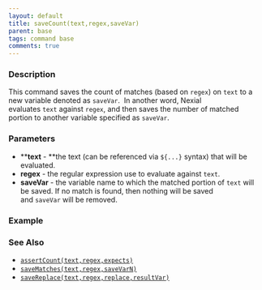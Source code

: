 ```yaml
---
layout: default
title: saveCount(text,regex,saveVar)
parent: base
tags: command base
comments: true
---
```



### Description
This command saves the count of matches (based on `regex`) on `text` to a new variable denoted as `saveVar`.  In 
another word, Nexial evaluates `text` against `regex`, and then saves the number of matched portion to another variable 
specified as `saveVar`.


### Parameters
- ****text** - **the text (can be referenced via `${...}` syntax) that will be evaluated.
- **regex** \- the regular expression use to evaluate against `text`.
- **saveVar** \- the variable name to which the matched portion of `text` will be saved. If no match is found, then 
  nothing will be saved and `saveVar` will be removed.


### Example


### See Also
- [`assertCount(text,regex,expects)`](assertCount(text,regex,expects))
- [`saveMatches(text,regex,saveVarN)`](saveMatches(text,regex,saveVar))
- [`saveReplace(text,regex,replace,resultVar)`](saveReplace(text,regex,replace,resultVar))